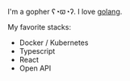 I'm a gopher ʕ◔ϖ◔ʔ. I love [golang](https://golang.org/).

My favorite stacks:

- Docker / Kubernetes
- Typescript
- React
- Open API

<!---
tn-sh/tn-sh is a ✨ special ✨ repository because its `README.md` (this file) appears on your GitHub profile.
You can click the Preview link to take a look at your changes.
--->

